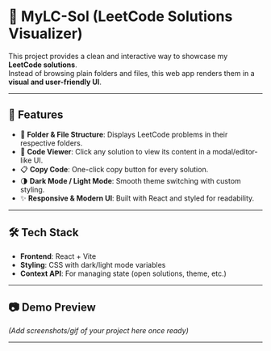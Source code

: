 # 📘 MyLC-Sol (LeetCode Solutions Visualizer)

This project provides a clean and interactive way to showcase my **LeetCode solutions**.  
Instead of browsing plain folders and files, this web app renders them in a **visual and user-friendly UI**.

---

## 🚀 Features
- 📂 **Folder & File Structure**: Displays LeetCode problems in their respective folders.  
- 📝 **Code Viewer**: Click any solution to view its content in a modal/editor-like UI.  
- 📋 **Copy Code**: One-click copy button for every solution.  
- 🌗 **Dark Mode / Light Mode**: Smooth theme switching with custom styling.  
- ✨ **Responsive & Modern UI**: Built with React and styled for readability.

---

## 🛠️ Tech Stack
- **Frontend**: React + Vite  
- **Styling**: CSS with dark/light mode variables  
- **Context API**: For managing state (open solutions, theme, etc.)  

---

## 📷 Demo Preview
*(Add screenshots/gif of your project here once ready)*

---
